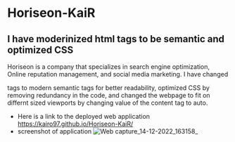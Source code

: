 # Horiseon-KaiR
## I have moderinized html tags to be semantic and optimized CSS
Horiseon is a company that specializes in search engine optimization, Online reputation management, and social media marketing. I have changed <div> tags to modern semantic tags for better readability, optimized CSS by removing redundancy in the code, and changed the webpage to fit on differnt sized viewports by changing value of the content tag to auto.
  * Here is a link to the deployed web application
  https://kairo97.github.io/Horiseon-KaiR/
  * screenshot of application
  ![Web capture_14-12-2022_163158_](https://user-images.githubusercontent.com/109006341/207744956-0d897efb-c11c-4aa9-918d-d2ee11bce3a1.jpeg)
